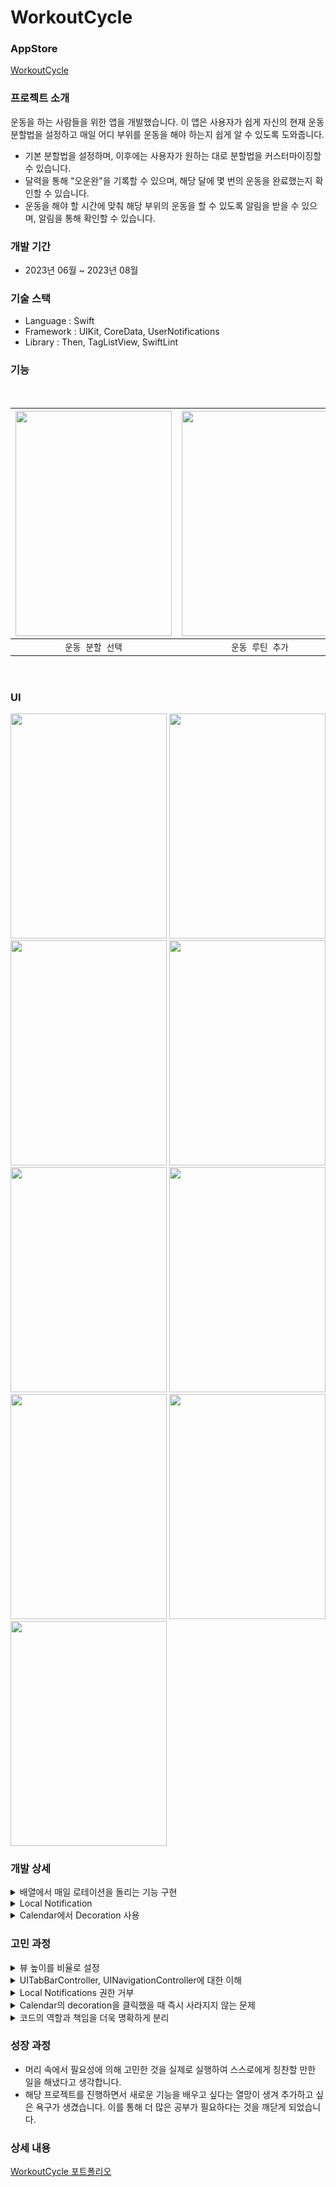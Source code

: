# WorkoutCycle

### AppStore 
[WorkoutCycle](https://apps.apple.com/kr/app/workoutcycle/id6457203197)

### 프로젝트 소개
운동을 하는 사람들을 위한 앱을 개발했습니다. 이 앱은 사용자가 쉽게 자신의 현재 운동 분할법을 설정하고 매일 어디 부위를 운동을 해야 하는지 쉽게 알 수 있도록 도와줍니다.
  - 기본 분할법을 설정하며, 이후에는 사용자가 원하는 대로 분할법을 커스터마이징할 수 있습니다.
  - 달력을 통해 "오운완"을 기록할 수 있으며, 해당 달에 몇 번의 운동을 완료했는지 확인할 수 있습니다.
  - 운동을 해야 할 시간에 맞춰 해당 부위의 운동을 할 수 있도록 알림을 받을 수 있으며, 알림을 통해 확인할 수 있습니다.
### 개발 기간
- 2023년 06월 ~ 2023년 08월
### 기술 스택
  - Language : Swift
  - Framework : UIKit, CoreData, UserNotifications
  - Library : Then, TagListView, SwiftLint
    
### 기능

<br/>

| <img width="250" height="360" src="https://github.com/LeeHongYul/WorkoutCycle/assets/117960228/6bf903fc-ea98-4d34-835f-3a29daff2aa8"> | <img width="250" height="360" src="https://github.com/LeeHongYul/TIL/assets/117960228/67699c05-ba70-4e5b-9c0b-219d4434ccfe"> | <img width="250" height="360" src="https://github.com/LeeHongYul/WorkoutCycle/assets/117960228/8ef83aa6-d9bd-4ddf-975b-8c4028d09fde"> | <img width="250" height="360" src="https://github.com/LeeHongYul/TIL/assets/117960228/2646781b-d00a-4455-8ce4-dac73fbce3b0"> |
| :----------------------------------------------------------: | :----------------------------------------------------------: | :----------------------------------------------------------: | :----------------------------------------------------------: |
|  `운동 분할 선택`   |  `운동 루틴 추가`  | `UICalendar을 활용한 오운완 기록하기`  | `Local Notification` | 

<br/>

### UI

  <img width="250" height="360" src="https://github.com/LeeHongYul/WorkoutCycle/assets/117960228/4ae1995f-bf23-49cd-87a4-a6499699feba"> <img width="250" height="360" src="https://github.com/LeeHongYul/WorkoutCycle/assets/117960228/08b443ec-ddda-4445-8601-c2cb3030db50"> <img width="250" height="360" src="https://github.com/LeeHongYul/WorkoutCycle/assets/117960228/9ae81e72-3732-497a-a88c-3f919f618ee8"> <img width="250" height="360" src="https://github.com/LeeHongYul/WorkoutCycle/assets/117960228/ed2b6a84-88c1-4578-9105-538368c521c8"> <img width="250" height="360" src="https://github.com/LeeHongYul/WorkoutCycle/assets/117960228/79160a82-913e-4cd7-98b8-0f07ff5b954a"> <img width="250" height="360" src="https://github.com/LeeHongYul/WorkoutCycle/assets/117960228/43b5be92-9ba0-4bfa-a523-49f2301b0253"> <img width="250" height="360" src="https://github.com/LeeHongYul/WorkoutCycle/assets/117960228/16d91d4d-5e99-4a0c-ab2b-6fb36626811b"> <img width="250" height="360" src="https://github.com/LeeHongYul/WorkoutCycle/assets/117960228/9fcf64ca-63bd-4017-b417-0b95ab3fdff9"> <img width="250" height="360" src="https://github.com/LeeHongYul/TIL/assets/117960228/20a778a5-ea67-4ed4-a4f0-2a1bf633915b">

### 개발 상세
<details>
<summary>배열에서 매일 로테이션을 돌리는 기능 구현</summary>
<div markdown="1">
앱에 처음 접속한 날짜와 최근에 접속한 날짜를 저장하는 기능이 구현되었으므로, 두 날짜 사이의 차이를 계산하고, 설정된 운동 분할법이 저장된 배열의 요소 수로 나누어 로테이션을 돌리면서 매일 다음 운동 부위를 표시하도록 하였습니다.
</div>
</details>

<details>
<summary>Local Notification</summary>
<div markdown="1">
알림을 예약할 날짜와 시간을 나타내는 DateComponents 객체를 생성하며, 사용자가 시간과 분을 설정할 수 있도록 구현했습니다.<br>
UNCalendarNotificationTrigger를 사용하여 알림을 예약하는 트리거(trigger)를 생성했습니다.<br>
이 트리거는 dateComponents에 설정된 날짜와 시간에 알림이 발생하도록 했습니다.<br>
</div>
</details>

<details>
<summary>Calendar에서 Decoration 사용</summary>
<div markdown="1">
캘린더에서 특정 날짜에 이벤트가 있는 경우 해당 날짜 셀을 다른 스타일로 표시하로독 decorationFor 메소드를 사용하였습니다.<br>
UICalendarView는 기본적으로 제공하는 기능이므로, 추가적인 라이브러리나 외부 의존성 없이도 즉시 사용할 수 있어 편리하고 간편했습니다.<br>
</div>
</details>

### 고민 과정
<details>
<summary>뷰 높이를 비율로 설정</summary>
<div markdown="1">
한 화면에 CalenderView와 일반적인 View를 함께 넣고 높이를 설정할 때 약간의 문제가 있었습니다.<br>
View의 높이를 고정하여 설정하면 iPhone SE 시뮬레이터에서 두 개의 뷰가 올바르게 표시되지 않았습니다.<br>
CalenderView의 마지막 주가 잘릴 수 있거나 다른 View 안에 내용이 겹치는 현상이 발생했습니다.<br>

이 문제를 해결하기 위해 뷰의 높이를 비율로 설정하는 방법을 사용했습니다.<br>

```swift
calendarView.heightAnchor.constraint(equalToConstant: view.bounds.height * 0.9)
```

이 부분에서 UIView와 뷰의 위치와 크기에 대해 복습할 수 있었습니다.<br>
frame은 슈퍼뷰의 좌표 시스템에서 뷰의 위치와 크기를 나타내고, bounds는 뷰 자체의 좌표 시스템에서 뷰의 위치와 크기를 나타냈습니다다.<br>
따라서 뷰를 이동하거나 변형할 때는 frame을 수정하고, 뷰 내부의 내용을 조정하거나 변형할 때는 bounds를 수정하는 것이 보편적인 사용 방식이였습니다.<br>

또한 제약을 설정할 때 isActive를 한 번에 사용하는 방법도 복습했습니다.<br>

```swift
NSLayoutConstraint.activate([
    calendarView.leadingAnchor.constraint(equalTo: view.leadingAnchor, constant: 10),
    calendarView.trailingAnchor.constraint(equalTo: view.trailingAnchor, constant: 10),
    calendarView.topAnchor.constraint(equalTo: view.safeAreaLayoutGuide.topAnchor),
    calendarView.heightAnchor.constraint(equalToConstant: view.bounds.height * 0.9)
])
```
</div>
</details>

<details>
<summary>UITabBarController, UINavigationController에 대한 이해</summary>
<div markdown="1">
UITabBarController와 연결된 뷰들 중에서 새로운 탭으로 이동할 때 해당 뷰의 데이터를 다시 로드해야 하는 상황이 필요했습니다.<br>
초기에는 viewWillAppear 메서드를 사용하려고 생각했지만, TabBar 컨트롤러는 뷰 컨트롤러를 사전에 로드하여 관리하고, 각 탭의 뷰 컨트롤러가 메모리에 남아 있기 때문에 뷰가 그대로 유지되었습니다.<br>

이에 따라 UITabBarControllerDelegate의 didSelect 메서드를 활용하여 문제에 접근하였습니다. FinalViewController에 접근하기 위해 아래 코드를 사용했습니다.<br>

```swift
if let finalViewController = viewController as? FinalViewController
```

위의 코드로는 제대로 실행되지 않았는데, 이유는 FinalViewController가 UINavigationController에 연결되어 있어서 navigation stack의 상단에 있는 뷰를 가져와야 했기 때문이였습니다.<br>
따라서 .topViewController를 사용하여 문제를 해결하였습니다. 이 과정에서 viewController를 UINavigationController로 캐스팅 했습니다.<br>
할 수 있는 이유는 UINavigationController가 UIViewController의 하위 클래스이기 때문입니다.<br>

```swift
if let finalWorkCycleViewController = (viewController as? UINavigationController)?.topViewController as? FinalWorkCycleViewController {

}
```
</div>
</details>

<details>
<summary>Local Notifications 권한 거부</summary>
<div markdown="1">
로컬 알림에서 권한을 다시 거부 상태로 변경하려고 했더니 코드로 직접 변경할 수 있는 방법이 없다는 것을 깨달았다.<br>
사용자의 동의를 받지 않으면 권한 상태를 변경할 수 없기 때문이다.<br>
사용자의 권한을 "denied"로 설정하려면 앱의 설정으로 이동하여 사용자에게 직접 권한을 비활성화하도록 안내해야 했다.<br>

따라서 권한을 "denied"로 설정하려면, 사용자를 앱 설정 화면으로 안내하는 로직을 구현해야 했다.<br>
예를 들어, 앱이 필요한 권한이 거부된 경우에는 사용자에게 메시지를 표시하고 앱 설정 화면으로 이동하도록 유도할 수 있었다.<br>
하지만 직접적으로 권한 상태를 변경할 수는 없었다.<br>
그러므로 UISwitch를 사용하여 설정 화면으로 이동할 수 있도록 구현하였다.<br>
</div>
</details>

<details>
<summary>Calendar의 decoration을 클릭했을 때 즉시 사라지지 않는 문제</summary>
<div markdown="1">
UICalendarView에서 새로운 이벤트를 추가할 때마다 바로 데이터를 다시 로드하기 위해 reloadDecorations(forDateComponents:animated:) 메서드를 활용하였습니다.<br>
이 메서드는 DateComponents 타입의 배열에 현재까지 체크된 날짜를 저장하여 적절한 시기에 데이터를 갱신하는 방식으로 구현되었습니다.<br>
하지만 decoration을 추가할 때는 즉시 적용되었지만, 삭제를 시도할 때는 즉시 실행되지 않았습니다.<br>
이 문제는 주어진 날짜에 대한 장식(데코레이션)을 설정하는 데 사용되는 메소드 'calendarView.reloadDecorations'가 언제 호출되는지를 확인하지 못해서 발생한 문제였습니다.<br>
decoration을 제거하고 확인 후 메소드를 호출하니 문제가 해결되었습니다.<br>
</div>
</details>

<details>
<summary>코드의 역할과 책임을 더욱 명확하게 분리</summary>
<div markdown="1">
아래 코드는 CalendarViewController에서 CoreData에 저장된 CheckMark을 제거하기 위한 코드입니다.<br>
CalendarViewController에서 체크된 날짜를 확인한 후 해당 날짜의 CheckMark를 제거하고 있습니다.<br>
그러나 이 부분을 더욱 간결하고 효율적인 방식으로 수정해 보았습니다.<br>

if let removeTarget = target.first { $0.checkedDate == dateComponents?.date } {
    CheckMarkManger.shared.removeCheckMark(checkedDate: removeTarget)
}

func removeCheckMark(checkedDate: CheckMarkEntity) {
    mainContext.delete(checkedDate)
    saveContext()
}
아래 코드에서는 CalendarViewController 대신 CoreDataManager에서 체크된 날짜를 확인한 후 해당 날짜의 CheckMark를 제거하도록 변경하였습니다.<br>
이로써 CalendarViewController는 removeCheckMark 메서드만 호출하여 필요한 기능을 수행하게 되었습니다.<br>
이렇게 함으로써 코드의 역할과 책임을 더욱 명확하게 분리하였습니다.<br>

CheckMarkManger.shared.removeCheckMark(checkedDate: todayDate)

func removeCheckMark(checkedDate: Date) {
    guard let checkMark = checkMarkList.first(where: { $0.checkedDate == checkedDate }) else { return }
    
    checkMarkList = checkMarkList.filter{ $0 != checkMark }
    
    mainContext.delete(checkMark)
    
    saveContext()
}

</div>
</details>

### 성장 과정
- 머리 속에서 필요성에 의해 고민한 것을 실제로 실행하여 스스로에게 칭찬할 만한 일을 해냈다고 생각합니다.
- 해당 프로젝트를 진행하면서 새로운 기능을 배우고 싶다는 열망이 생겨 추가하고 싶은 욕구가 생겼습니다. 이를 통해 더 많은 공부가 필요하다는 것을 깨닫게 되었습니다.

### 상세 내용
[WorkoutCycle 포트폴리오](https://bright-melody-10d.notion.site/WorkoutCycle-e5a22f5c21f04682bb7c0dfee4af06c6?pvs=4)
